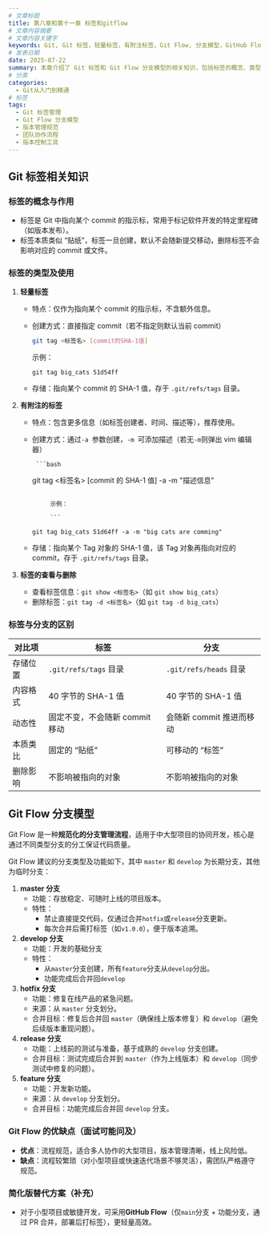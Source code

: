 ```yaml
---
# 文章标题
title: 第八章和第十一章 标签和gitflow
# 文章内容摘要
# 文章内容关键字
keywords: Git, Git 标签，轻量标签，有附注标签，Git Flow, 分支模型，GitHub Flow, 版本管理规范
# 发表日期
date: 2025-07-22
summary: 本章介绍了 Git 标签和 Git Flow 分支模型的相关知识，包括标签的概念、类型、使用方法以及 Git Flow 的分支类型和功能。通过学习本章，读者可以掌握如何使用 Git 标签来标记项目版本，以及如何通过 Git Flow 分支模型来规范团队协作流程。
# 分类
categories:
  - Git从入门到精通
# 标签
tags:
  - Git 标签管理
  - Git Flow 分支模型
  - 版本管理规范
  - 团队协作流程
  - 版本控制工具
---
```


## Git 标签相关知识

### 标签的概念与作用

- 标签是 Git 中指向某个 commit 的指示标，常用于标记软件开发的特定里程碑（如版本发布）。
- 标签本质类似 “贴纸”，标签一旦创建，默认不会随新提交移动，删除标签不会影响对应的 commit 或文件。

### 标签的类型及使用

1.  **轻量标签**

    - 特点：仅作为指向某个 commit 的指示标，不含额外信息。

    - 创建方式：直接指定 commit（若不指定则默认当前 commit）

      ```bash
      git tag <标签名> [commit的SHA-1值]
      ```

      示例：

      ```
      git tag big_cats 51d54ff
      ```

    - 存储：指向某个 commit 的 SHA-1 值，存于 `.git/refs/tags` 目录。

2.  **有附注的标签**

    - 特点：包含更多信息（如标签创建者、时间、描述等），推荐使用。

    - 创建方式：通过`-a `参数创建，`-m `可添加描述（若无`-m`则弹出 vim 编辑器）

           ```bash

      git tag <标签名> [commit 的 SHA-1 值] -a -m "描述信息"

      ````

           示例：

           ```

      git tag big_cats 51d64ff -a -m "big cats are comming"
      ````

    - 存储：指向某个 Tag 对象的 SHA-1 值，该 Tag 对象再指向对应的 commit，存于 `.git/refs/tags` 目录。

3.  **标签的查看与删除**

    - 查看标签信息：`git show <标签名>`（如 `git show big_cats`）
    - 删除标签：`git tag -d <标签名>`（如 `git tag -d big_cats`）

### 标签与分支的区别

| 对比项   | 标签                           | 分支                     |
| -------- | ------------------------------ | ------------------------ |
| 存储位置 | `.git/refs/tags` 目录          | `.git/refs/heads` 目录   |
| 内容格式 | 40 字节的 SHA-1 值             | 40 字节的 SHA-1 值       |
| 动态性   | 固定不变，不会随新 commit 移动 | 会随新 commit 推进而移动 |
| 本质类比 | 固定的 “贴纸”                  | 可移动的 “标签”          |
| 删除影响 | 不影响被指向的对象             | 不影响被指向的对象       |

## Git Flow 分支模型

Git Flow 是一种**规范化的分支管理流程**，适用于中大型项目的协同开发，核心是通过不同类型分支的分工保证代码质量。

Git Flow 建议的分支类型及功能如下，其中 `master` 和 `develop` 为长期分支，其他为临时分支：

1. **master 分支**
   - 功能：存放稳定、可随时上线的项目版本。
   - 特性：
     - 禁止直接提交代码，仅通过合并`hotfix`或`release`分支更新。
     - 每次合并后需打标签（如`v1.0.0`），便于版本追溯。
2. **develop 分支**
   - 功能：开发的基础分支
   - 特性：
     - 从`master`分支创建，所有`feature`分支从`develop`分出。
     - 功能完成后合并回`develop`
3. **hotfix 分支**
   - 功能：修复在线产品的紧急问题。
   - 来源：从 `master` 分支划分。
   - 合并目标：修复后合并回 `master`（确保线上版本修复）和 `develop`（避免后续版本重现问题）。
4. **release 分支**
   - 功能：上线前的测试与准备，基于成熟的 `develop` 分支创建。
   - 合并目标：测试完成后合并到 `master`（作为上线版本）和 `develop`（同步测试中修复的问题）。
5. **feature 分支**
   - 功能：开发新功能。
   - 来源：从 `develop` 分支划分。
   - 合并目标：功能完成后合并回 `develop` 分支。

### Git Flow 的优缺点（面试可能问及）

- **优点**：流程规范，适合多人协作的大型项目，版本管理清晰，线上风险低。
- **缺点**：流程较繁琐（对小型项目或快速迭代场景不够灵活），需团队严格遵守规范。

### 简化版替代方案（补充）

- 对于小型项目或敏捷开发，可采用**GitHub Flow**（仅`main`分支 + 功能分支，通过 PR 合并，部署后打标签），更轻量高效。
